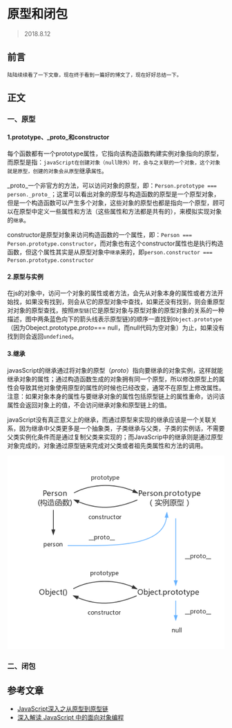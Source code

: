 # 原型和闭包
> 2018.8.12
## 前言
    陆陆续续看了一下文章，现在终于看到一篇好的博文了，现在好好总结一下。
## 正文
### 一、原型
#### 1.prototype、_proto_和constructor
每个函数都有一个prototype属性，它指向该构造函数构建实例对象指向的原型，而原型是指：`javaScript在创建对象（null除外）时，会与之关联的一个对象，这个对象就是原型，创建的对象会从原型`继承`属性`。

_proto_一个非官方的方法，可以访问对象的原型，即：`Person.prototype === person._proto_`；这里可以看出对象的原型与构造函数的原型是一个原型对象，但是一个构造函数可以产生多个对象，这些对象的原型也都是指向一个原型，顾可以在原型中定义一些属性和方法（这些属性和方法都是共有的），来模拟实现对象的`继承`。

constructor是原型对象来访问构造函数的一个属性，即：`Person === Person.prototype.constructor`，而对象也有这个constructor属性也是执行构造函数，但这个属性其实是从原型对象中`继承`来的，即`person.constructor === Person.prototype.constructor`
#### 2.原型与实例
在js的对象中，访问一个对象的属性或者方法，会先从对象本身的属性或者方法开始找，如果没有找到，则会从它的原型对象中查找，如果还没有找到，则会重原型对对象的原型查找，按照`原型链`(它是原型对象与原型对象的原型对象的关系的一种描述，图中两条蓝色向下的箭头线表示原型链)的顺序一直找到`Object.prototype`（因为Obeject.prototype._proto_=== null，而null代码为空对象）为止，如果没有找到则会返回`undefined`。
#### 3.继承  
javasScript的继承通过将对象的原型（_proto_）指向要继承的对象实例，这样就能继承对象的属性；通过构造函数生成的对象拥有同一个原型，所以修改原型上的属性会导致其他对象使用原型的属性的时候也已经改变，通常不在原型上修改属性。
注意：如果对象本身的属性与要继承对象的属性包括原型链上的属性重命，访问该属性会返回对象上的值，不会访问继承对象和原型链上的值。

javaScript没有真正意义上的继承，而通过原型来实现的继承应该是一个关联关系，因为继承中父类更多是一个抽象类，子类继承与父类，子类的实例话，不需要父类实例化条件而是通过复制父类来实现的；而JavaScrip中的继承则是通过原型对象完成的，对象通过原型链来完成对父类或者祖先类属性和方法的调用。

![image](/img/11.png)

### 二、闭包
## 参考文章
- [JavaScript深入之从原型到原型链](https://github.com/mqyqingfeng/Blog/issues/2)
- [深入解读 JavaScript 中的面向对象编程](https://wwsun.github.io/2017/06/19/javascript-oop/)